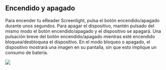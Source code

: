 ## Encendido y apagado

Para encender tu eReader Screenlight, pulsa el botón encendido/apagado durante unos segundos. Para apagar el dispositivo, mantén pulsado del mismo modo el botón encendido/apagado y el dispositivo se apagará. Una pulsación breve del botón encendido/apagado mientras esté encendido bloquea/desbloquea el dispositivo. En el modo bloqueo o apagado, el dispositivo mostrará una imagen en su pantalla, sin que esto implique un consumo de batería.

![](http://static.energysistem.com/images/manuals/42169/54bfcad7db4c9.jpg)




